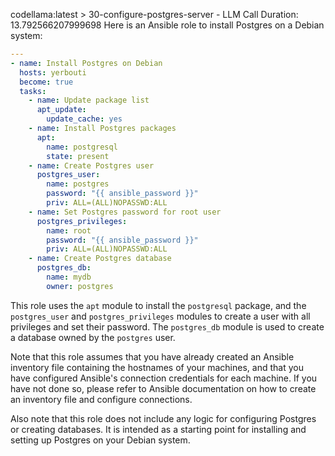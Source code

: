 codellama:latest > 30-configure-postgres-server - LLM Call Duration: 13.792566207999698
Here is an Ansible role to install Postgres on a Debian system:
```yaml
---
- name: Install Postgres on Debian
  hosts: yerbouti
  become: true
  tasks:
    - name: Update package list
      apt_update:
        update_cache: yes
    - name: Install Postgres packages
      apt:
        name: postgresql
        state: present
    - name: Create Postgres user
      postgres_user:
        name: postgres
        password: "{{ ansible_password }}"
        priv: ALL=(ALL)NOPASSWD:ALL
    - name: Set Postgres password for root user
      postgres_privileges:
        name: root
        password: "{{ ansible_password }}"
        priv: ALL=(ALL)NOPASSWD:ALL
    - name: Create Postgres database
      postgres_db:
        name: mydb
        owner: postgres
```
This role uses the `apt` module to install the `postgresql` package, and the `postgres_user` and `postgres_privileges` modules to create a user with all privileges and set their password. The `postgres_db` module is used to create a database owned by the `postgres` user.

Note that this role assumes that you have already created an Ansible inventory file containing the hostnames of your machines, and that you have configured Ansible's connection credentials for each machine. If you have not done so, please refer to Ansible documentation on how to create an inventory file and configure connections.

Also note that this role does not include any logic for configuring Postgres or creating databases. It is intended as a starting point for installing and setting up Postgres on your Debian system.